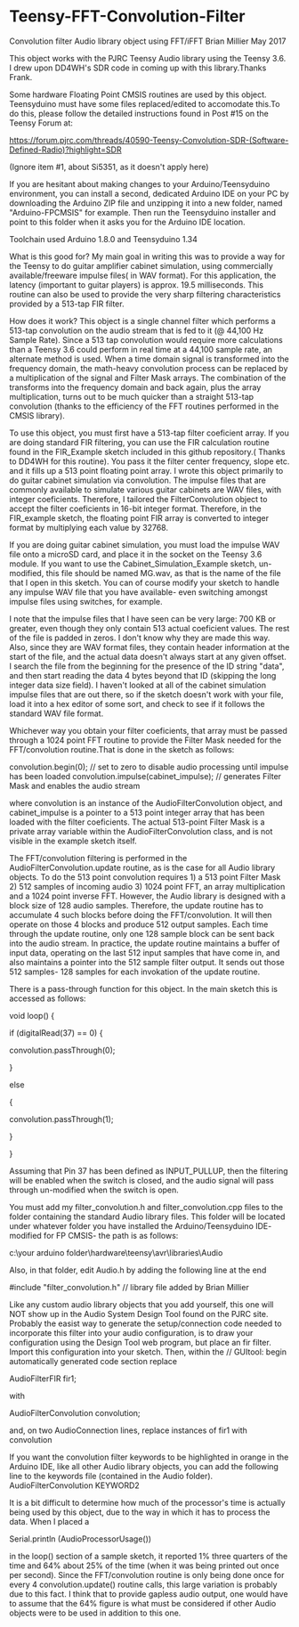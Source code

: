 # Teensy-FFT-Convolution-Filter
Convolution filter Audio library object using FFT/iFFT 
Brian Millier May 2017

This object works with the PJRC Teensy Audio library using the Teensy 3.6. I drew upon DD4WH's SDR code in coming up with this library.Thanks Frank.

Some hardware Floating Point CMSIS routines are used by this object. Teensyduino must have some files replaced/edited
to accomodate this.To do this, please follow the detailed instructions found in Post #15 on the Teensy Forum at:

https://forum.pjrc.com/threads/40590-Teensy-Convolution-SDR-(Software-Defined-Radio)?highlight=SDR

(Ignore item #1, about Si5351, as it doesn't apply here)

If you are hesitant about making changes to your Arduino/Teensyduino environment, you can install a second, dedicated Arduino IDE on your PC by downloading the Arduino ZIP file and unzipping it into a new folder, named "Arduino-FPCMSIS" for example. Then run the Teensyduino installer and point to this folder when it asks you for the Arduino IDE location.
 
Toolchain used  Arduino 1.8.0 and Teensyduino 1.34
  
  What is this good for?
	My main goal in writing this was to provide a way for the Teensy to do guitar amplifier cabinet simulation, using commercially available/freeware  impulse files( in WAV format). For this application, the latency (important to guitar players) is approx. 19.5 milliseconds.
	This routine can also be used to provide the very sharp filtering characteristics provided by a 513-tap FIR filter.

How does it work?
	This object is a single channel filter which performs a 513-tap convolution on the audio stream that is fed to it (@ 44,100 Hz Sample Rate). Since a 513 tap convolution would require more calculations than a Teensy 3.6 could perform in real time at a 44,100 sample rate, an alternate method is used. When a time domain signal is transformed into the frequency domain, the math-heavy convolution process can be replaced by a  multiplication of the signal and Filter Mask arrays. The combination of the transforms into the frequency domain and back again, plus the array multiplication, turns out to be much quicker than a straight 513-tap convolution (thanks to the efficiency of the FFT routines performed in the CMSIS library). 

To use this object, you must first have a 513-tap filter coeficient array. If you are doing standard FIR filtering, you can use the FIR calculation routine found in the FIR_Example sketch included in this github repository.( Thanks to DD4WH for this routine). You pass it the filter center frequency, slope etc. and it fills up a 513 point floating point array. 
	 I wrote this object primarily to do guitar cabinet simulation via convolution. The impulse files that are commonly available to simulate various guitar cabinets are WAV files, with integer coeficients. Therefore, I tailored the FilterConvolution object to accept the filter coeficients in 16-bit integer format. Therefore, in the FIR_example sketch, the floating point FIR array is converted to integer format by multiplying each value by 32768.

If you are doing guitar cabinet simulation, you must load the impulse WAV file onto a microSD card, and place it in the socket on the Teensy 3.6 module. If you want to use the Cabinet_Simulation_Example sketch, un-modified, this file should be named MG.wav, as that is the name of the file that I open in this sketch. You can of course modify your sketch to handle any impulse WAV file that you have available- even switching amongst impulse files using switches, for example. 

I note that the impulse files that I have seen can be very large: 700 KB or greater, even though they only contain 513 actual coeficient values. The rest of the file is padded in zeros. I don't know why they are made this way. Also, since they are WAV format files, they contain header information at the start of the file, and the actual data doesn't always start at any given offset. I search the file from the beginning for the presence of the ID string "data", and then start reading the data 4 bytes beyond that ID (skipping the long integer data size field). I haven't looked at all of the cabinet simulation impulse files that are out there, so if the sketch doesn't work with your file, load it into a hex editor of some sort, and check to see if it follows the standard WAV file format.

Whichever way you obtain your filter coeficients, that array must be passed through a 1024 point FFT routine to provide the Filter Mask needed for the FFT/convolution routine.That is done in the sketch as follows:
  
convolution.begin(0);   // set to zero to disable audio processing until impulse has been loaded
convolution.impulse(cabinet_impulse);  // generates Filter Mask and enables the audio stream 

where convolution is an instance of the AudioFilterConvolution object, and cabinet_impulse is a pointer to a 513 point integer array that has been loaded with the filter coeficients. The actual 513-point Filter Mask is a private array variable within the AudioFilterConvolution class, and is not visible in the example sketch itself.

The FFT/convolution filtering is performed in the AudioFilterConvolution.update routine, as is the case for all Audio library objects. To do the 513 point convolution requires 1) a 513 point Filter Mask 2) 512 samples of incoming audio 3) 1024 point FFT, an array multiplication and a 1024 point inverse FFT. However, the Audio library is designed with a block size of 128 audio samples. Therefore, the update routine has to accumulate 4 such blocks before doing the FFT/convolution. It will then operate on those 4 blocks and produce 512 output samples. Each time through the update routine, only one 128 sample block can be sent back into the audio stream. In practice, the update routine maintains a  buffer of input data, operating on the last 512 input samples that have come in, and also maintains a pointer into the 512 sample filter output. It sends out those 512 samples-  128 samples for each invokation of the update routine. 
  
There is a pass-through function for this object. In the main sketch this is accessed as follows:

void loop() {

if (digitalRead(37) == 0) {

convolution.passThrough(0);

}

else

{

convolution.passThrough(1);	

}

}


Assuming that Pin 37 has been defined as INPUT_PULLUP, then the filtering will be enabled when the switch is closed, and the audio signal will pass through un-modified when the switch is open.

You must add my filter_convolution.h and filter_convolution.cpp files to the folder containing the standard Audio library files. This folder will be located under whatever folder you have installed the Arduino/Teensyduino IDE- modified for FP CMSIS- the path is as follows:

c:\your arduino folder\hardware\teensy\avr\libraries\Audio

Also, in that folder, edit Audio.h by adding the following line at the end

#include "filter_convolution.h" // library file added by Brian Millier

Like any custom audio library objects that you add yourself, this one will NOT show up in the Audio System Design Tool found on the PJRC site. Probably the easist way to generate the setup/connection code needed to incorporate this filter into your audio configuration, is to draw your configuration using the Design Tool web program, but place an fir filter. Import this configuration into your sketch. Then, within the // GUItool: begin automatically generated code section replace 

AudioFilterFIR           fir1;           

 with 

AudioFilterConvolution       convolution;        

and, on two AudioConnection lines, replace instances of fir1 with convolution 

If you want the convolution filter keywords to be highlighted in orange in the Arduino IDE, like all other Audio library objects, you can add the following line to the keywords file (contained in the Audio folder).
AudioFilterConvolution	KEYWORD2

It is a bit difficult to determine how much of the processor's time is actually being used by this object, due to the way in which it has to process the data. When I placed a 

Serial.println (AudioProcessorUsage()) 

in the loop() section of a sample sketch, it reported 1%  three quarters of the time and 64% about 25% of the time (when it was being printed out once per second).
	Since the FFT/convolution routine is only being done once for every 4 convolution.update() routine calls, this large variation is probably due to this fact. I think that to provide gapless audio output, one would have to assume that the 64% figure is what must be considered if other Audio objects were to be used in addition to this one.

